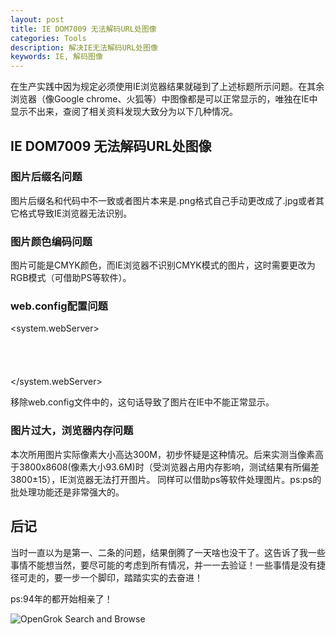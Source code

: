 ```yaml
---
layout: post
title: IE DOM7009 无法解码URL处图像
categories: Tools
description: 解决IE无法解码URL处图像
keywords: IE, 解码图像
---
```


  在生产实践中因为规定必须使用IE浏览器结果就碰到了上述标题所示问题。在其余浏览器（像Google chrome、火狐等）中图像都是可以正常显示的，唯独在IE中显示不出来，查阅了相关资料发现大致分为以下几种情况。

## IE DOM7009 无法解码URL处图像

### 图片后缀名问题

  图片后缀名和代码中不一致或者图片本来是.png格式自己手动更改成了.jpg或者其它格式导致IE浏览器无法识别。

### 图片颜色编码问题

  图片可能是CMYK颜色，而IE浏览器不识别CMYK模式的图片，这时需要更改为RGB模式（可借助PS等软件）。

### web.config配置问题

<system.webServer>   
 <httpProtocol>    
  <customHeaders>    
   <add name="X-Content-Type-Options" value="nosniff" />    
  </customHeaders>    
 </httpProtocol> 
</system.webServer> 

  移除web.config文件中的<add name="X-Content-Type-Options" value="nosniff" />，这句话导致了图片在IE中不能正常显示。

### 图片过大，浏览器内存问题
  
  本次所用图片实际像素大小高达300M，初步怀疑是这种情况。后来实测当像素高于3800x8608(像素大小93.6M)时（受浏览器占用内存影响，测试结果有所偏差3800±15），IE浏览器无法打开图片。
  同样可以借助ps等软件处理图片。ps:ps的批处理功能还是非常强大的。
  
## 后记

  当时一直以为是第一、二条的问题，结果倒腾了一天啥也没干了。这告诉了我一些事情不能想当然，要尽可能的考虑到所有情况，并一一去验证！一些事情是没有捷径可走的，要一步一个脚印，踏踏实实的去奋进！

ps:94年的都开始相亲了！

![OpenGrok Search and Browse](/images/posts/tools/DOM7009/1.jpg)
  
